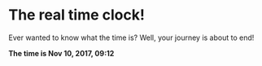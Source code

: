 # The real time clock!

Ever wanted to know what the time is? Well, your journey is about to end!

**The time is Nov 10, 2017, 09:12**